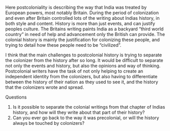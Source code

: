 Here postcoloniality is describing the way that India was treated by European powers, most notably Britain. During the period of colonization and even after Britain controlled lots of the writing about Indias history, in both style and content. History is more than just events, and can justify peoples culture. The Britains writing paints India as a backyard “third world country” in need of help and advancement only the British can provide. The colonial history is mainly the justification for colonizing these people, and trying to detail how these people need to be “civilized”. 


I think that the main challenges to postcolonial history is trying to separate the colonizer from the history after so long. It would be difficult to separate not only the events and history, but also the opinions and way of thinking. Postcolonial writers have the task of not only helping to create an independent identity from the colonizers, but also having to differentiate between the history of their nation as they used to see it, and the history that the colonizers wrote and spread. 


Questions
1. Is it possible to separate the colonial writings from that chapter of Indias history, and how will they write about that part of their history? 
2. Can you ever go back to the way it was precolonial, or will the history always be touched by colonizers?
